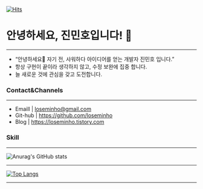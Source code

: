 [![Hits](https://hits.seeyoufarm.com/api/count/incr/badge.svg?url=https%3A%2F%2Fgithub.com%2Floseminho&count_bg=%2379C83D&title_bg=%23555555&icon=&icon_color=%23E7E7E7&title=hits&edge_flat=false)](https://hits.seeyoufarm.com)
# 안녕하세요, 진민호입니다! 👋
***
* “안녕하세요🙌 자기 전, 샤워하다 아이디어를 얻는 개발자 진민호 입니다.”
* 항상 구현이 끝이라 생각하지 않고, 수정 보완에 집중 합니다.
* 늘 새로운 것에 관심을 갖고 도전합니다.


### Contact&Channels
***
* Emaill | loseminho@gmail.com
* Git-hub | https://github.com/loseminho
* Blog | https://loseminho.tistory.com


### Skill
***


 
![Anurag's GitHub stats](https://github-readme-stats.vercel.app/api?username=loseminho&show_icons=true&theme=dark)
***
[![Top Langs](https://github-readme-stats.vercel.app/api/top-langs/?username=loseminho&layout=compact)](https://github.com/loseminho/github-readme-stats) 
***
